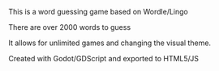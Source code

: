 This is a word guessing game based on Wordle/Lingo

There are over 2000 words to guess

It allows for unlimited games and changing the visual theme.

Created with Godot/GDScript and exported to HTML5/JS
